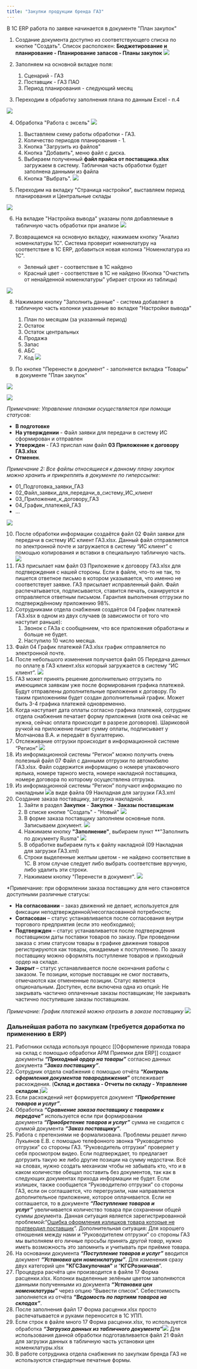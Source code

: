 ```yaml
---
title: "Закупки продукции бренда ГАЗ"
---
```


В 1С ERP работа по заявке начинается в документе "План закупок"

1. Создание документа доступно из соответствующего списка по кнопке "Создать". Список расположен: **Бюджетирование и планирование - Планирование запасов - Планы закупок**
![](ERP/_attach/Pasted%20image%2020230515103612.png)
2. Заполняем на основной вкладке поля:
	1. Сценарий - ГАЗ
	2. Поставщик - ГАЗ ПАО
	3. Период планирования - следующий месяц

3. Переходим в обработку заполнения плана по данным Excel - п.4

![](ERP/_attach/Pasted%20image%2020230516111814.png)

4. Обработка "Работа с эксель" ![](ERP/_attach/Pasted%20image%2020230517134423.png)
	1. Выставляем схему работы обработки - ГАЗ. 
	2. Количество периодов планирования - 1.
	3. Кнопка "Загрузить из файлов"
	4. Кнопка "Добавить", меню файл с диска. 
	5. Выбираем полученный **файл прайса от поставщика.xlsx** загружаем в систему. Табличная часть обработки будет заполнена данными из файла
	6. Кнопка "Выбрать".
![](ERP/_attach/Pasted%20image%2020230517135338.png)
 
5. Переходим на вкладку "Страница настройки", выставляем период планирования и Центральные склады

![](ERP/_attach/Pasted%20image%2020230516132554.png)

6. На вкладке "Настройка вывода" указаны поля добавляемые в табличную часть обработки при анализе
![](ERP/_attach/Pasted%20image%2020230516132724.png)

7. Возвращаемся на основную вкладку, нажимаем кнопку "Анализ номенклатуры 1С". Система проверит номенклатуру на соответствие в 1C ERP, добавиться новая колонка "Номенклатура из 1С".
	- Зеленый цвет - соответствие в 1С найдено
	- Красный цвет - соответствие в 1С не найдено (Кнопка "Очистить от ненайденной номенклатуры" убирает строки из таблицы)

![](ERP/_attach/Pasted%20image%2020230516154340.png)

8. Нажимаем кнопку "Заполнить данные" - система добавляет в табличную часть колонки указанные во вкладке "Настройки вывода"
	1. План по месяцам (за указанный период)
	2. Остаток
	3. Остаток центральных
	4. Продажа
	5. Запас
	6. АБС
	7. Код
![](ERP/_attach/Pasted%20image%2020230516155452.png)

9. По кнопке "Перенести в документ" - заполняется вкладка "Товары" в документе "План закупок"

![](ERP/_attach/Pasted%20image%2020230516184725.png)

![](ERP/_attach/Pasted%20image%2020230516190705.png)

*Примечание: Управление планами осуществляется при помощи статусов:*
-   **В подготовке**
-   **На утверждении** - Файл заявки для передачи в систему ИС сформирован и отправлен
-   **Утвержден** - ГАЗ прислал нам файл **03 Приложение к договору ГАЗ.xlsx**
-   **Отменен**.

*Примечание 2: Все файлы относящиеся к данному плану закупок можно хранить и прикреплять в документе по гиперссылке:*

- 01_Подготовка_заявки_ГАЗ
- 02_Файл_заявки_для_передачи_в_систему_ИС_клиент
- 03_Приложение_к_договору_ГАЗ
- 04_График_платежей_ГАЗ
- ...

![](ERP/_attach/Pasted%20image%2020230515170202.png)

10.  После обработки информации создаётся файл 02 Файл заявки для передачи в систему ИС клиент ГАЗ.xlsx. Данный файл отправляется по электронной почте и загружается в систему “ИС клиент” с помощью копирования и вставки в специальную табличную часть. ![](https://rusalgo.github.io/howto//UPP/_attach/02_%D0%97%D0%B0%D0%B3%D1%80%D1%83%D0%B7%D0%BA%D0%B0_%D0%B7%D0%B0%D1%8F%D0%B2%D0%BA%D0%B8_%D0%B2_%D0%98%D0%A1_%D0%BA%D0%BB%D0%B8%D0%B5%D0%BD%D1%82_%D0%93%D0%90%D0%97.png)
11.  ГАЗ присылает нам файл 03 Приложение к договору ГАЗ.xlsx для подтверждения с нашей стороны. Если в файле, что-то не так, то пишется ответное письмо в котором указывается, что именно не соответствует заявке. ГАЗ присылает исправленный файл. Файл распечатывается, подписывается, ставится печать, сканируется и отправляется ответным письмом. Гарантия выполнения отгрузки по подтверждённому приложению 98%.
12. Сотрудниками отдела снабжения создаётся 04 График платежей ГАЗ.xlsx в одном из двух случаев (в зависимости от того что наступит раньше):
	1. Звонок с ГАЗа с сообщением, что все приложения обработаны и больше не будет.
	2. Наступило 10 число месяца.
13.  Файл 04 График платежей ГАЗ.xlsx график отправляется по электронной почте.
14.  После небольшого изменения получается файл 05 Передача данных по оплате в ГАЗ клиент.xlsx который загружается в систему “ИС клиент”. ![](https://rusalgo.github.io/howto//UPP/_attach/06_%D0%97%D0%B0%D0%B3%D1%80%D1%83%D0%B7%D0%BA%D0%B0_%D0%B3%D1%80%D0%B0%D1%84%D0%B8%D0%BA%D0%B0_%D0%BF%D0%BB%D0%B0%D1%82%D0%B5%D0%B6%D0%B5%D0%B9_%D0%B2_%D0%98%D0%A1_%D0%9A%D0%BB%D0%B8%D0%B5%D0%BD%D1%82.png)
15.  ГАЗ может принять решение дополнительно отгрузить по имеющимся заявкам уже после формирования графика платежей. Будут отправлены дополнительные приложения к договору. По таким приложениям будет создан дополнительный график. Может быть 3-4 графика платежей одновременно.
16.  Когда наступает дата оплаты согласно графика платежей, сотрудник отдела снабжения печатает форму приложения (хотя она сейчас не нужна, сейчас оплата происходит в разрезе договоров). Шариковой ручкой на приложение пишет сумму оплаты, подписывает у Молчанова В.А. и передаёт в бухгалтерию.
17.  Отслеживание отгрузки происходит в информационной системе “Регион” ![](https://rusalgo.github.io/howto//UPP/_attach/06_%D0%98%D0%BD%D1%84%D0%BE%D1%80%D0%BC%D0%B0%D1%86%D0%B8%D1%8F_%D0%BF%D0%BE_%D0%BE%D1%82%D0%B3%D1%80%D1%83%D0%B7%D0%BA%D0%B5_%D0%93%D0%90%D0%97_%D0%A0%D0%B5%D0%B3%D0%B8%D0%BE%D0%BD.png)
18.  Из информационной системы “Регион” можно получить очень полезный файл 07 Файл с данными отгрузки по автомобилю ГАЗ.xlsx. Файл содержится информацию о номере упаковочного ярлыка, номере тарного места, номере накладной поставщика, номере договора по которому осуществлена отгрузка.
19.  Из информационной системы “Регион” получают информацию по накладным ![](https://rusalgo.github.io/howto//UPP/_attach/08_%D0%98%D0%BD%D1%84%D0%BE%D1%80%D0%BC%D0%B0%D1%86%D0%B8%D1%8F_%D0%BF%D0%BE_%D0%BD%D0%B0%D0%BA%D0%BB%D0%B0%D0%B4%D0%BD%D1%8B%D0%BC_%D0%93%D0%90%D0%97_%D0%A0%D0%B5%D0%B3%D0%B8%D0%BE%D0%BD.png)в виде файла 09 Накладная для загрузки ГАЗ.xml
20. Создание заказа поставщику, загрузка накладной.
	1. Зайти в раздел **Закупки** - **Закупки** - **Заказы поставщикам**
	2. В списке кнопке "Создать" - "Новый" ![](ERP/_attach/Pasted%20image%2020230516160242.png)
	3. В форме заказа поставщику заполняем основные поля. Записываем документ. ![](ERP/_attach/Pasted%20image%2020230516202127.png)
	4. Нажимаем кнопку **"Заполнение"**, выбираем пункт **"Заполнить по документу Rusma" ![](ERP/_attach/Pasted%20image%2020230517142106.png)
	5. В обработке выбираем путь к файлу накладной (09 Накладная для загрузки ГАЗ.xml)
	6. Строки выделенные желтым цветом - не найдено соответствие в 1С. В этом случае следует либо выбрать соответствие вручную, либо удалить эти строки.
	7. Нажимаем кнопку "Перенести в документ". ![](ERP/_attach/Pasted%20image%2020230516202510.png)

*Примечание: при оформлении заказа поставщику для него становятся доступными различные статусы:
- **На согласовании** – заказ движений не делает, используется для фиксации неподтвержденной/несогласованной потребности;
- **Согласован** – статус устанавливается после согласования внутри торгового предприятия (если это необходимо);
- **Подтвержден** – статус устанавливается после подтверждения поставщиком даты поставки товаров по заказу. При проведении заказа с этим статусом товары в графике движения товаров регистрируются как товары, ожидаемые к поступлению. По заказу поставщику можно оформлять поступление товаров и приходный ордер на складе.
- **Закрыт** – статус устанавливается после окончания работы с заказом. Те позиции, которые поставщик не смог поставить, отмечаются как отмененные позиции. Статус является опциональным. Доступен, если включена одна из опций: Не закрывать частично оплаченные заказы поставщикам; Не закрывать частично поступившие заказы поставщикам.

*Примечание: График платежей можно отразить в заказе поставщику*
![](ERP/_attach/Pasted%20image%2020230516205605.png)

### Дальнейшая работа по закупкам (требуется доработка по применению в ERP)
21. Работники склада используя процесс [[Оформление прихода товара на склад с помощью обработки АРМ Приемки для ERP]] создают документы _**“Приходный ордер на товары”**_ согласно данных документа _**“Заказ поставщику”**_.
22. Сотрудник отдела снабжения с помощью отчёта _**“Контроль оформления документов товародвижения”**_ отслеживает расхождения. (**Склад и доставка - Отчеты по складу - Управление складом**.)![](ERP/_attach/Pasted%20image%2020230524122018.png)
23.  Если расхождений нет формируется документ _**“Приобретение товаров и услуг”**_.
24.  Обработка _**“Сравнение заказа поставщику с товарами к передаче”**_ используется если при формировании документа _**“Приобретение товаров и услуг”**_ сумма не сходится с суммой документа _**“Заказ поставщику”**_.
25.  Работа с претензиями не формализована. Проблемы решает лично Лукьянов Е.В. с помощью телефонного звонка “Руководителю отгрузки” со стороны ГАЗ. “Руководитель отгрузки” проверяет у себя просмотром видео. Если подтверждает, то предлагает догрузить такую же либо другие позиции на сумму недостачи. Всё на словах, нужно создать механизм чтобы не забывать кто, что и в каком количестве обещал поставить без документов, так как в следующих документах прихода информации не будет. Если излишек, также сообщается “Руководителю отгрузки” со стороны ГАЗ, если он соглашается, что перегрузили, нам направляется дополнительное приложение, которое оплачивается. Если не соглашается, то в документе _**“Поступление товаров и услуг”**_ увеличивается количество товара при сохранении общей суммы документа. Данная ситуация является зарегистрированной проблемой:“[Ошибка оформления излишков товара которые не подтвердил поставщик](https://rusalgo.github.io/howto/UPP/%D0%9E%D1%88%D0%B8%D0%B1%D0%BA%D0%B0-%D0%BE%D1%84%D0%BE%D1%80%D0%BC%D0%BB%D0%B5%D0%BD%D0%B8%D1%8F-%D0%B8%D0%B7%D0%BB%D0%B8%D1%88%D0%BA%D0%BE%D0%B2-%D1%82%D0%BE%D0%B2%D0%B0%D1%80%D0%B0-%D0%BA%D0%BE%D1%82%D0%BE%D1%80%D1%8B%D0%B5-%D0%BD%D0%B5-%D0%BF%D0%BE%D0%B4%D1%82%D0%B2%D0%B5%D1%80%D0%B4%D0%B8%D0%BB-%D0%BF%D0%BE%D1%81%D1%82%D0%B0%D0%B2%D1%89%D0%B8%D0%BA/)”. Дополнительная ситуация: Для хорошего отношения между нами и “Руководителем отгрузки” со стороны ГАЗ мы выполняем его личные просьбы _принять другой товар_, нужно иметь возможность это запомнить и учитывать при приёмке товара.
26.  На основании документа _**“Поступление товаров и услуг”**_ вводится документ _**“Установка цен номенклатуры”**_. Для изменения сразу двух категорий цен **"КГСЗакупочная"** и “**КГСРозничная**”.
27.  Процедура расчёта цен производится в файле 17 Форма расценки.xlsx. Колонки выделенные зелёным цветом заполняются данными полученными из документа _**“Установка цен номенклатуры”**_ через опцию “Вывести список”. Себестоимость заполняется из отчёта _**“Ведомость по партиям товаров на складах”**_.
28.  После заполнения файл 17 Форма расценки.xlsx просто распечатывается и руками переносится в 1С УПП.
29.  Если строк в файле много 17 Форма расценки.xlsx, то используется обработка _**“Загрузка данных из табличного документа”**_![](https://rusalgo.github.io/howto//UPP/_attach/21_%D0%98%D1%81%D0%BF%D0%BE%D0%BB%D1%8C%D0%B7%D0%BE%D0%B2%D0%B0%D0%BD%D0%B8%D0%B5_%D0%B7%D0%B0%D0%B3%D1%80%D1%83%D0%B7%D0%BA%D0%B8_%D0%B4%D0%B0%D0%BD%D0%BD%D1%8B%D1%85_%D0%B8%D0%B7_%D1%82%D0%B0%D0%B1%D0%BB%D0%B8%D1%87%D0%BD%D0%BE%D0%B3%D0%BE_%D0%B4%D0%BE%D0%BA%D1%83%D0%BC%D0%B5%D0%BD%D1%82%D0%B0.png) Для использования данной обработки подготавливается файл 21 Файл для загрузки данных в табличную часть установки цен номенклатуры.xlsx
30.  В работе сотрудника отдела снабжения по закупкам бренда ГАЗ не используются стандартные печатные формы.